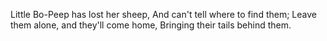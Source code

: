 Little Bo-Peep has lost her sheep,
And can't tell where to find them;
Leave them alone, and they'll come home,
Bringing their tails behind them.
